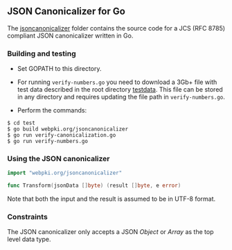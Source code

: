 ## JSON Canonicalizer for Go

The [jsoncanonicalizer](src/webpki.org/jsoncanonicalizer)
folder contains the source code for a
JCS (RFC 8785) compliant JSON canonicalizer written in Go.

### Building and testing

- Set GOPATH to this directory.

- For running `verify-numbers.go` you need to download a 3Gb+ file with test
  data described in the root directory [testdata](../testdata).  This file can be stored in
  any directory and requires updating the file path in `verify-numbers.go`.

- Perform the commands:
```code
$ cd test
$ go build webpki.org/jsoncanonicalizer
$ go run verify-canonicalization.go
$ go run verify-numbers.go
```


### Using the JSON canonicalizer

```go
import "webpki.org/jsoncanonicalizer"

func Transform(jsonData []byte) (result []byte, e error)
```
Note that both the input and the result is assumed to be in UTF-8 format.

### Constraints
The JSON canonicalizer only accepts a JSON _Object_ or _Array_ as the top level data type.

